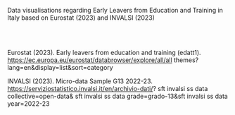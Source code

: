 Data visualisations regarding Early Leavers from Education and Training in Italy based on Eurostat (2023) and INVALSI (2023)

<br><br>

Eurostat (2023). Early leavers from education and training (edatt1). https://ec.europa.eu/eurostat/databrowser/explore/all/all themes?lang=en&display=list&sort=category

INVALSI (2023). Micro-data Sample G13 2022-23. https://serviziostatistico.invalsi.it/en/archivio-dati/? sft invalsi ss data collective=open-data& sft invalsi ss data grade=grado-13&sft invalsi ss data year=2022-23
